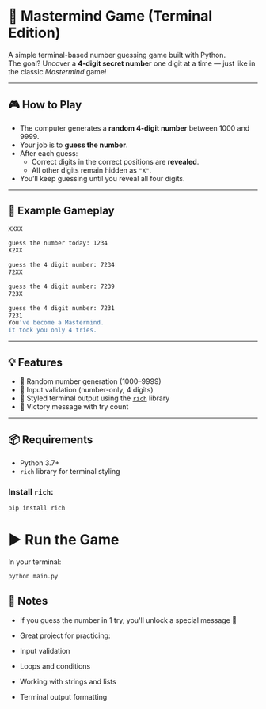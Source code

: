 # 🧠 Mastermind Game (Terminal Edition)

A simple terminal-based number guessing game built with Python.  
The goal? Uncover a **4-digit secret number** one digit at a time — just like in the classic *Mastermind* game!

---

## 🎮 How to Play

- The computer generates a **random 4-digit number** between 1000 and 9999.
- Your job is to **guess the number**.
- After each guess:
  - Correct digits in the correct positions are **revealed**.
  - All other digits remain hidden as `"X"`.
- You’ll keep guessing until you reveal all four digits.

---

## 🧠 Example Gameplay

``` bash
XXXX

guess the number today: 1234
X2XX

guess the 4 digit number: 7234
72XX

guess the 4 digit number: 7239
723X

guess the 4 digit number: 7231
7231
You've become a Mastermind.
It took you only 4 tries.
```

---

## 💡 Features

- 🎲 Random number generation (1000–9999)
- 📏 Input validation (number-only, 4 digits)
- 🎨 Styled terminal output using the [`rich`](https://pypi.org/project/rich/) library
- 🎯 Victory message with try count

---

## 📦 Requirements

- Python 3.7+
- `rich` library for terminal styling

### Install `rich`:

```bash
pip install rich
```

# ▶️ Run the Game

In your terminal:

``` bash
python main.py
```

## 📌 Notes

- If you guess the number in 1 try, you'll unlock a special message 🎉

- Great project for practicing:

 - Input validation

 - Loops and conditions

 - Working with strings and lists

 - Terminal output formatting

